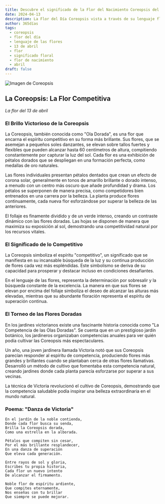 ```yaml
---
title: Descubre el significado de la Flor del Nacimiento Coreopsis del 13 de abril
date: 2024-04-13
description: La Flor del Día Coreopsis vista a través de su lenguaje floral e historias
author: 365días
tags:
  - coreopsis
  - flor del día
  - lenguaje de las flores
  - 13 de abril
  - flor
  - significado floral
  - flor de nacimiento
  - abril
draft: false
---
```


![Imagen de Coreopsis](https://cdn.pixabay.com/photo/2022/06/02/06/43/flowers-7237132_1280.jpg#center#center)


## La Coreopsis: La Flor Competitiva
*La flor del 13 de abril*

### El Brillo Victorioso de la Coreopsis

La Coreopsis, también conocida como "Ola Dorada", es una flor que encarna el espíritu competitivo en su forma más brillante. Sus flores, que se asemejan a pequeños soles danzantes, se elevan sobre tallos fuertes y flexibles que pueden alcanzar hasta 60 centímetros de altura, compitiendo constantemente por capturar la luz del sol. Cada flor es una exhibición de pétalos dorados que se despliegan en una formación perfecta, como medallas de oro naturales.

Las flores individuales presentan pétalos dentados que crean un efecto de corona solar, generalmente en tonos de amarillo brillante o dorado intenso, a menudo con un centro más oscuro que añade profundidad y drama. Los pétalos se superponen de manera precisa, como competidores bien entrenados en una carrera por la belleza. La planta produce flores continuamente, cada nueva flor esforzándose por superar la belleza de las anteriores.

El follaje es finamente dividido y de un verde intenso, creando un contraste dinámico con las flores doradas. Las hojas se disponen de manera que maximiza su exposición al sol, demostrando una competitividad natural por los recursos vitales.

### El Significado de lo Competitivo

La Coreopsis simboliza el espíritu "competitivo", un significado que se manifiesta en su incansable búsqueda de la luz y su continua producción de flores cada vez más espléndidas. Este simbolismo se deriva de su capacidad para prosperar y destacar incluso en condiciones desafiantes.

En el lenguaje de las flores, representa la determinación por sobresalir y la búsqueda constante de la excelencia. La manera en que sus flores se elevan por encima del follaje simboliza el deseo de alcanzar las alturas más elevadas, mientras que su abundante floración representa el espíritu de superación continua.

### El Torneo de las Flores Doradas

En los jardines victorianos existe una fascinante historia conocida como "La Competencia de las Olas Doradas". Se cuenta que en un prestigioso jardín botánico, los jardineros organizaban competencias anuales para ver quién podía cultivar las Coreopsis más espectaculares.

Un año, una joven jardinera llamada Victoria notó que sus Coreopsis parecían responder al espíritu de competencia, produciendo flores más grandes y brillantes cuando se plantaban cerca de otras flores llamativas. Desarrolló un método de cultivo que fomentaba esta competencia natural, creando jardines donde cada planta parecía esforzarse por superar a sus vecinas.

La técnica de Victoria revolucionó el cultivo de Coreopsis, demostrando que la competencia saludable podía inspirar una belleza extraordinaria en el mundo natural.

### Poema: "Danza de Victoria"

```
En el jardín de la noble contienda,
Donde cada flor busca su senda,
Brilla la Coreopsis dorada,
Como una estrella en la alborada.

Pétalos que compiten sin cesar,
Por el más brillante resplandecer,
En una danza de superación
Que eleva cada generación.

Entre rayos de sol y gloria,
Escribes tu propia historia,
Cada flor un nuevo intento
De alcanzar el firmamento.

Noble flor de espíritu ardiente,
Que compites eternamente,
Nos enseñas con tu brillar
Que siempre se puede mejorar.
```